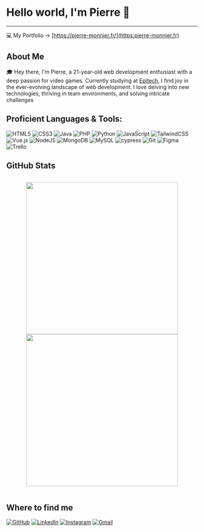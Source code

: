 # Hello world, I'm Pierre 👋
---

💻 My Portfolio -> [https://pierre-monnier.fr/](https:pierre-monnier.fr)

## About Me

🎓 Hey there, I'm Pierre, a 21-year-old web development enthusiast with a deep passion for video games. Currently studying at [Epitech](https://www.epitech.eu/), I find joy in the ever-evolving landscape of web development. I love delving into new technologies, thriving in team environments, and solving intricate challenges

## Proficient Languages & Tools:

![HTML5](https://img.shields.io/badge/html5-%23E34F26.svg?style=for-the-badge&logo=html5&logoColor=white)
![CSS3](https://img.shields.io/badge/css3-%231572B6.svg?style=for-the-badge&logo=css3&logoColor=white)
![Java](https://img.shields.io/badge/java-%23ED8B00.svg?style=for-the-badge&logo=openjdk&logoColor=white)
![PHP](https://img.shields.io/badge/php-%23777BB4.svg?style=for-the-badge&logo=php&logoColor=white)
![Python](https://img.shields.io/badge/python-3670A0?style=for-the-badge&logo=python&logoColor=ffdd54)
![JavaScript](https://img.shields.io/badge/javascript-%23323330.svg?style=for-the-badge&logo=javascript&logoColor=%23F7DF1E)
![TailwindCSS](https://img.shields.io/badge/tailwindcss-%2338B2AC.svg?style=for-the-badge&logo=tailwind-css&logoColor=white)
![Vue.js](https://img.shields.io/badge/vuejs-%2335495e.svg?style=for-the-badge&logo=vuedotjs&logoColor=%234FC08D)
![NodeJS](https://img.shields.io/badge/node.js-6DA55F?style=for-the-badge&logo=node.js&logoColor=white)
![MongoDB](https://img.shields.io/badge/MongoDB-%234ea94b.svg?style=for-the-badge&logo=mongodb&logoColor=white)
![MySQL](https://img.shields.io/badge/mysql-%2300f.svg?style=for-the-badge&logo=mysql&logoColor=white)
![cypress](https://img.shields.io/badge/-cypress-%23E5E5E5?style=for-the-badge&logo=cypress&logoColor=058a5e)
![Git](https://img.shields.io/badge/git-%23F05033.svg?style=for-the-badge&logo=git&logoColor=white)
![Figma](https://img.shields.io/badge/figma-%23F24E1E.svg?style=for-the-badge&logo=figma&logoColor=white)
![Trello](https://img.shields.io/badge/Trello-%23026AA7.svg?style=for-the-badge&logo=Trello&logoColor=white)

## GitHub Stats

<div style="display: flex; justify-content: center; align-items: center;">
  <p align="center">
    <img src="https://github-readme-stats.vercel.app/api?username=Pierre-Monnier-Epitech&show_icons=true&bg_color=00000000"  width="400">
    <img src="https://github-readme-stats.vercel.app/api/top-langs/?username=Pierre-Monnier-Epitech&layout=compact&bg_color=00000000" width="400">
  </p>
</div>
</div>

## Where to find me 

[![GitHub](https://img.shields.io/badge/github-%23121011.svg?style=for-the-badge&logo=github&logoColor=white)](https://github.com/Pierre-Monnier-Epitech)
[![LinkedIn](https://img.shields.io/badge/linkedin-%230077B5.svg?style=for-the-badge&logo=linkedin&logoColor=white)](https://www.linkedin.com/in/pierre-monnier-bb3746223/)
[![Instagram](https://img.shields.io/badge/Instagram-%23E4405F.svg?style=for-the-badge&logo=Instagram&logoColor=white)](https://www.instagram.com/pja.ck/?next=%2F)
[![Gmail](https://img.shields.io/badge/Gmail-D14836?style=for-the-badge&logo=gmail&logoColor=white)](mailto:pierremonnier19@gmail.com)
